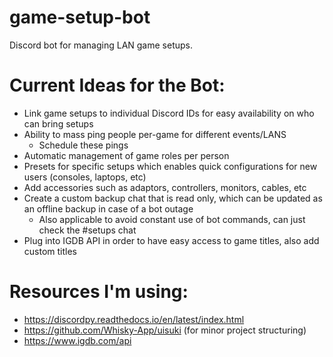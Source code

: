 # game-setup-bot
Discord bot for managing LAN game setups.

# Current Ideas for the Bot:
- Link game setups to individual Discord IDs for easy availability on who can bring setups
- Ability to mass ping people per-game for different events/LANS
    - Schedule these pings
- Automatic management of game roles per person
- Presets for specific setups which enables quick configurations for new users (consoles, laptops, etc)
- Add accessories such as adaptors, controllers, monitors, cables, etc
- Create a custom backup chat that is read only, which can be updated as an offline backup in case of a bot outage
    - Also applicable to avoid constant use of bot commands, can just check the #setups chat
- Plug into IGDB API in order to have easy access to game titles, also add custom titles


# Resources I'm using:
- https://discordpy.readthedocs.io/en/latest/index.html
- https://github.com/Whisky-App/uisuki (for minor project structuring)
- https://www.igdb.com/api